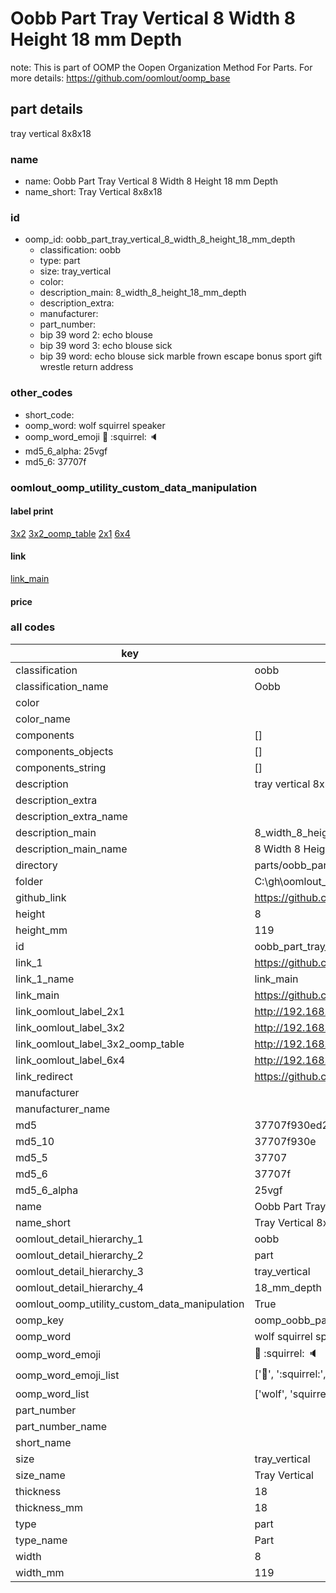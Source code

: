 # Oobb Part Tray Vertical 8 Width 8 Height 18 mm Depth  

note: This is part of OOMP the Oopen Organization Method For Parts. For more details: https://github.com/oomlout/oomp_base

##  part details
  



tray vertical 8x8x18



### name
* name: Oobb Part Tray Vertical 8 Width 8 Height 18 mm Depth
* name_short: Tray Vertical 8x8x18 
### id
* oomp_id: oobb_part_tray_vertical_8_width_8_height_18_mm_depth
  * classification: oobb
  * type: part
  * size: tray_vertical
  * color: 
  * description_main: 8_width_8_height_18_mm_depth
  * description_extra: 
  * manufacturer: 
  * part_number: 
  * bip 39 word 2: echo blouse
  * bip 39 word 3: echo blouse sick
  * bip 39 word: echo blouse sick marble frown escape bonus sport gift wrestle return address

### other_codes
* short_code: 
* oomp_word: wolf squirrel speaker
* oomp_word_emoji :wolf: :squirrel: :speaker:
* md5_6_alpha: 25vgf
* md5_6: 37707f






### oomlout_oomp_utility_custom_data_manipulation
#### label print
[3x2](http://192.168.1.245:1112/?label=oomp%2025vgf)
[3x2_oomp_table](http://192.168.1.108:1112/?label=oomp%2025vgf)
[2x1](http://192.168.1.242:1112/?label=oomp%2025vgf)
[6x4](http://192.168.1.55:1112/?label=oomp%2025vgf)    

#### link

[link_main](https://github.com/oomlout/oomlout_oobb_version_4_generated_parts/tree/main/navigation_oomp/oobb/part/tray_vertical/8_width_8_height_18_mm_depth/part)                              

#### price







### all codes 
| key | value |  
| --- | --- |  
| classification | oobb |  
| classification_name | Oobb |  
| color |  |  
| color_name |  |  
| components | [] |  
| components_objects | [] |  
| components_string | [] |  
| description | tray vertical 8x8x18 |  
| description_extra |  |  
| description_extra_name |  |  
| description_main | 8_width_8_height_18_mm_depth |  
| description_main_name | 8 Width 8 Height 18 mm Depth |  
| directory | parts/oobb_part_tray_vertical_8_width_8_height_18_mm_depth |  
| folder | C:\gh\oomlout_oobb_version_4_generated_parts\parts\oobb_part_tray_vertical_8_width_8_height_18_mm_depth |  
| github_link | https://github.com/oomlout/oomlout_oomp_part_src/tree/main/parts/oobb_part_tray_vertical_8_width_8_height_18_mm_depth |  
| height | 8 |  
| height_mm | 119 |  
| id | oobb_part_tray_vertical_8_width_8_height_18_mm_depth |  
| link_1 | https://github.com/oomlout/oomlout_oobb_version_4_generated_parts/tree/main/navigation_oomp/oobb/part/tray_vertical/8_width_8_height_18_mm_depth/part |  
| link_1_name | link_main |  
| link_main | https://github.com/oomlout/oomlout_oobb_version_4_generated_parts/tree/main/navigation_oomp/oobb/part/tray_vertical/8_width_8_height_18_mm_depth/part |  
| link_oomlout_label_2x1 | http://192.168.1.242:1112/?label=oomp%2025vgf |  
| link_oomlout_label_3x2 | http://192.168.1.245:1112/?label=oomp%2025vgf |  
| link_oomlout_label_3x2_oomp_table | http://192.168.1.108:1112/?label=oomp%2025vgf |  
| link_oomlout_label_6x4 | http://192.168.1.55:1112/?label=oomp%2025vgf |  
| link_redirect | https://github.com/oomlout/oomlout_oobb_version_4_generated_parts/tree/main/parts/oobb_tray_vertical_08_08_18 |  
| manufacturer |  |  
| manufacturer_name |  |  
| md5 | 37707f930ed2a32d342ec87b8f860a2f |  
| md5_10 | 37707f930e |  
| md5_5 | 37707 |  
| md5_6 | 37707f |  
| md5_6_alpha | 25vgf |  
| name | Oobb Part Tray Vertical 8 Width 8 Height 18 mm Depth |  
| name_short | Tray Vertical 8x8x18  |  
| oomlout_detail_hierarchy_1 | oobb |  
| oomlout_detail_hierarchy_2 | part |  
| oomlout_detail_hierarchy_3 | tray_vertical |  
| oomlout_detail_hierarchy_4 | 18_mm_depth |  
| oomlout_oomp_utility_custom_data_manipulation | True |  
| oomp_key | oomp_oobb_part_tray_vertical_8_width_8_height_18_mm_depth |  
| oomp_word | wolf squirrel speaker |  
| oomp_word_emoji | :wolf: :squirrel: :speaker: |  
| oomp_word_emoji_list | [':wolf:', ':squirrel:', ':speaker:'] |  
| oomp_word_list | ['wolf', 'squirrel', 'speaker'] |  
| part_number |  |  
| part_number_name |  |  
| short_name |  |  
| size | tray_vertical |  
| size_name | Tray Vertical |  
| thickness | 18 |  
| thickness_mm | 18 |  
| type | part |  
| type_name | Part |  
| width | 8 |  
| width_mm | 119 |  
